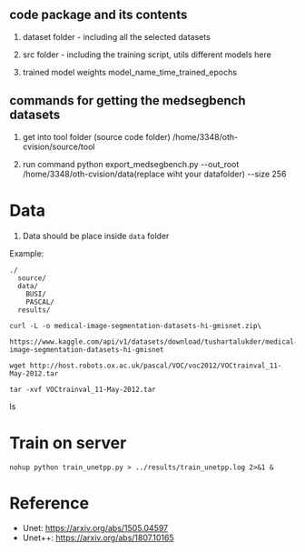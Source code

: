 
## code package and its contents
1. dataset folder - including all the selected datasets

2. src folder - including the 
    training script, 
    utils
    different models here

3. trained model weights
    model_name_time_trained_epochs


## commands for getting the medsegbench datasets
1. get into tool folder (source code folder)
/home/3348/oth-cvision/source/tool

2. run command 
python export_medsegbench.py --out_root /home/3348/oth-cvision/data(replace wiht your datafolder) --size 256




# Data

1. Data should be place inside `data` folder

Example:  
```
./    
  source/    
  data/   
    BUSI/   
    PASCAL/   
  results/    
```

```
curl -L -o medical-image-segmentation-datasets-hi-gmisnet.zip\
  https://www.kaggle.com/api/v1/datasets/download/tushartalukder/medical-image-segmentation-datasets-hi-gmisnet
```  
```
wget http://host.robots.ox.ac.uk/pascal/VOC/voc2012/VOCtrainval_11-May-2012.tar  

tar -xvf VOCtrainval_11-May-2012.tar
``` 
ls

# Train on server  

```
nohup python train_unetpp.py > ../results/train_unetpp.log 2>&1 &
```

# Reference
- Unet: https://arxiv.org/abs/1505.04597
- Unet++: https://arxiv.org/abs/1807.10165
